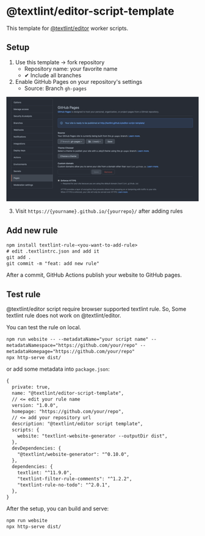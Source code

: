 # @textlint/editor-script-template

This template for [@textlint/editor](https://github.com/textlint/editor) worker scripts.

## Setup

1. Use this template → fork repository
   - Repository name: your favorite name
   - ✔ Include all branches
2. Enable GitHub Pages on your repository's settings
   - Source: Branch `gh-pages`

![GitHub Pages Setting](./docs/gh-pages.png)

3. Visit `https://{yourname}.github.io/{yourrepo}/` after adding rules

## Add new rule

    npm install textlint-rule-<you-want-to-add-rule>
    # edit .textlintrc.json and add it
    git add .
    git commit -m "feat: add new rule"

After a commit, GitHub Actions publish your website to GitHub pages.

## Test rule

@textlint/editor script require browser supported textlint rule. So, Some textlint rule does not work on
@textlint/editor.

You can test the rule on local.

    npm run website -- --metadataName="your script name" --metadataNamespace="https://github.com/your/repo" --metadataHomepage="https://github.com/your/repo"
    npx http-serve dist/

or add some metadata into `package.json`:

```json5
{
  private: true,
  name: "@textlint/editor-script-template",
  // <= edit your rule name
  version: "1.0.0",
  homepage: "https://github.com/your/repo",
  // <= add your repository url
  description: "@textlint/editor script template",
  scripts: {
    website: "textlint-website-generator --outputDir dist",
  },
  devDependencies: {
    "@textlint/website-generator": "^0.10.0",
  },
  dependencies: {
    textlint: "^11.9.0",
    "textlint-filter-rule-comments": "^1.2.2",
    "textlint-rule-no-todo": "^2.0.1",
  },
}
```

After the setup, you can build and serve:

    npm run website
    npx http-serve dist/
